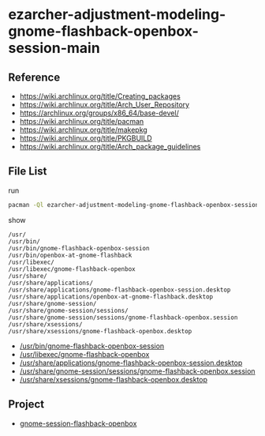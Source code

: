 
# ezarcher-adjustment-modeling-gnome-flashback-openbox-session-main


## Reference

* https://wiki.archlinux.org/title/Creating_packages
* https://wiki.archlinux.org/title/Arch_User_Repository
* https://archlinux.org/groups/x86_64/base-devel/
* https://wiki.archlinux.org/title/pacman
* https://wiki.archlinux.org/title/makepkg
* https://wiki.archlinux.org/title/PKGBUILD
* https://wiki.archlinux.org/title/Arch_package_guidelines


## File List

run

``` sh
pacman -Ql ezarcher-adjustment-modeling-gnome-flashback-openbox-session-main -q
```

show

```
/usr/
/usr/bin/
/usr/bin/gnome-flashback-openbox-session
/usr/bin/openbox-at-gnome-flashback
/usr/libexec/
/usr/libexec/gnome-flashback-openbox
/usr/share/
/usr/share/applications/
/usr/share/applications/gnome-flashback-openbox-session.desktop
/usr/share/applications/openbox-at-gnome-flashback.desktop
/usr/share/gnome-session/
/usr/share/gnome-session/sessions/
/usr/share/gnome-session/sessions/gnome-flashback-openbox.session
/usr/share/xsessions/
/usr/share/xsessions/gnome-flashback-openbox.desktop
```

* [/usr/bin/gnome-flashback-openbox-session](asset/overlay/usr/bin/gnome-flashback-openbox-session)
* [/usr/libexec/gnome-flashback-openbox](asset/overlay/usr/libexec/gnome-flashback-openbox)
* [/usr/share/applications/gnome-flashback-openbox-session.desktop](asset/overlay//usr/share/applications/gnome-flashback-openbox-session.desktop)
* [/usr/share/gnome-session/sessions/gnome-flashback-openbox.session](asset/overlay/usr/share/gnome-session/sessions/gnome-flashback-openbox.session)
* [/usr/share/xsessions/gnome-flashback-openbox.desktop](asset/overlay/usr/share/xsessions/gnome-flashback-openbox.desktop)


## Project

* [gnome-session-flashback-openbox](https://github.com/samwhelp/note-about-gnome-flashback/tree/gh-pages/_demo/project/gnome-session/gnome-session-flashback/gnome-session-flashback-openbox)

